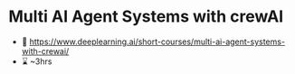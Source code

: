 # Multi AI Agent Systems with crewAI

- 🔗 https://www.deeplearning.ai/short-courses/multi-ai-agent-systems-with-crewai/
- ⌛ ~3hrs